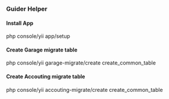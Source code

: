 ### Guider Helper

#### Install App
 php console/yii app/setup
 
#### Create Garage migrate table 
 php console/yii garage-migrate/create create_common_table
 
#### Create Accouting migrate table
 php console/yii accouting-migrate/create create_common_table
 